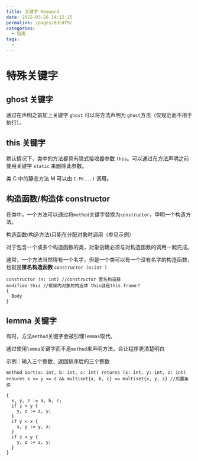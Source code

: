 ```yaml
---
title: 关键字 Keyword
date: 2022-03-26 14:12:25
permalink: /pages/83cdf9/
categories:
  - 指南
tags:
  - 
---
```

# 特殊关键字

## **ghost 关键字**

通过在声明之前加上关键字 `ghost` 可以将方法声明为 `ghost`方法（仅规范而不用于执行）。

## **this 关键字**

默认情况下，类中的方法都具有隐式接收器参数 `this`。可以通过在方法声明之前使用关键字 `static` 来删除此参数。 

类 C 中的静态方法 M 可以由 `C.M(...)` 调用。

## **构造函数/构造体 constructor**

在类中，一个方法可以通过将`method`关键字替换为`constructor`，申明一个构造方法。 

构造函数(构造方法)只能在分配对象时调用（参见示例）

对于包含一个或多个构造函数的类，对象创建必须与对构造函数的调用一起完成。

通常，一个方法当然得有一个名字，但是一个类可以有一个没有名字的构造函数，也就是**匿名构造函数** `constructor (n:int )`
```dafny
constructor (n: int) //constructor 匿名构造器
modifies this //框架内对象的构造体 this就是this.frame？
{
  Body
}
```
## **lemma 关键字**

有时，方法`method`关键字会被引理`lemmas`取代。 

通过使用`lemma`关键字而不是`method`来声明方法，会让程序更清楚明白

 

示例：输入三个整数，返回排序后的三个整数
```dafny
method Sort(a: int, b: int, c: int) returns (x: int, y: int, z: int)
ensures x <= y <= z && multiset{a, b, c} == multiset{x, y, z} //后置条件

{
  x, y, z := a, b, c;
  if z < y {
    y, z := z, y;
  }
  if y < x {
    x, y := y, x;
  }
  if z < y {
    y, z := z, y;
  }
}
```